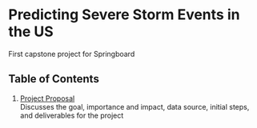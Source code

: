 # Predicting Severe Storm Events in the US
First capstone project for Springboard

## Table of Contents
1. [Project Proposal](https://github.com/jennyrhee/storm-events/blob/master/projectproposal.pdf)  
Discusses the goal, importance and impact, data source, initial steps, and deliverables for the project
